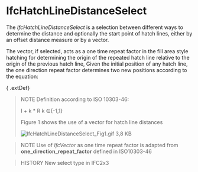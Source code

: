 # IfcHatchLineDistanceSelect

The _IfcHatchLineDistanceSelect_ is a selection between different ways to determine the distance and optionally the start point of hatch lines, either by an offset distance measure or by a vector.

The vector, if selected, acts as a one time repeat factor in the fill area style hatching for determining the origin of the repeated hatch line relative to the origin of the previous hatch line, Given the initial position of any hatch line, the one direction repeat factor determines two new positions according to the equation:

{ .extDef}
> NOTE  Definition according to ISO 10303-46:
>
> I + k \* R    k &isin;{-1,1}
>
> Figure 1 shows the use of a vector for hatch line distances
>
> ![IfcHatchLineDistanceSelect_Fig1.gif 3,8 KB](../../../../figures/ifchatchlinedistanceselect_fig1.gif "Figure 1 &mdash; vector as one direction repeat factor")

> NOTE  Use of _IfcVector_ as one time repeat factor is adapted from **one_direction_repeat_factor** defined in ISO10303-46

> HISTORY  New select type in IFC2x3
